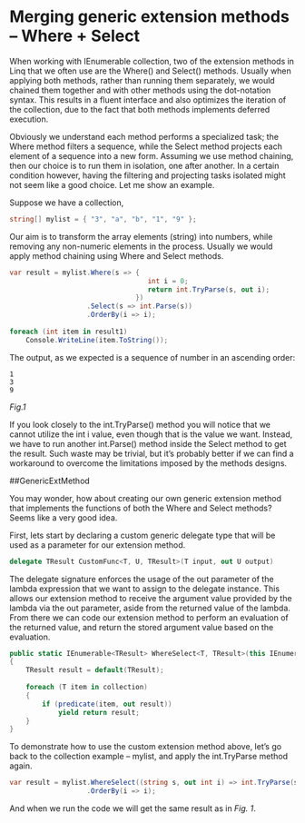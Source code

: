 # Merging generic extension methods – Where + Select

When working with IEnumerable collection, two of the extension methods in Linq that we often use are the Where() and Select() methods. Usually when applying both methods, rather than running them separately, we would chained them together and with other methods using the dot-notation syntax. This results in a fluent interface and also optimizes the iteration of the collection, due to the fact that both methods implements deferred execution.

Obviously we understand each method performs a specialized task; the Where method filters a sequence, while the Select method projects each element of a sequence into a new form. Assuming we use method chaining, then our choice is to run them in isolation, one after another. In a certain condition however, having the filtering and projecting tasks isolated might not seem like a good choice. Let me show an example.

Suppose we have a collection,
```c#
string[] mylist = { "3", "a", "b", "1", "9" };
```
Our aim is to transform the array elements (string) into numbers, while removing any non-numeric elements in the process. Usually we would apply method chaining using Where and Select methods.
```c#
var result = mylist.Where(s => {
                                  int i = 0; 
                                  return int.TryParse(s, out i);
                               })
                   .Select(s => int.Parse(s))
                   .OrderBy(i => i);
 
foreach (int item in result1)
    Console.WriteLine(item.ToString());
```
The output, as we expected is a sequence of number in an ascending order:
```
1
3
9
```
*Fig.1*

If you look closely to the int.TryParse() method you will notice that we cannot utilize the int i value, even though that is the value we want. Instead, we have to run another int.Parse() method inside the Select method to get the result. Such waste may be trivial, but it’s probably better if we can find a workaround to overcome the limitations imposed by the methods designs.

##GenericExtMethod

You may wonder, how about creating our own generic extension method that implements the functions of both the Where and Select methods? Seems like a very good idea.

First, lets start by declaring a custom generic delegate type that will be used as a parameter for our extension method.
```c#
delegate TResult CustomFunc<T, U, TResult>(T input, out U output)
```
The delegate signature enforces the usage of the out parameter of the lambda expression that we want to assign to the delegate instance. This allows our extension method to receive the argument value provided by the lambda via the out parameter, aside from the returned value of the lambda. From there we can code our extension method to perform an evaluation of the returned value, and return the stored argument value based on the evaluation.
```c#
public static IEnumerable<TResult> WhereSelect<T, TResult>(this IEnumerable<T> collection, CustomFunc<T, TResult, bool> predicate)
{
    TResult result = default(TResult);
 
    foreach (T item in collection)
    {
        if (predicate(item, out result))
            yield return result;
    }
}
```
To demonstrate how to use the custom extension method above, let’s go back to the collection example – mylist, and apply the int.TryParse method again.
```c#
var result = mylist.WhereSelect((string s, out int i) => int.TryParse(s, out i))
                   .OrderBy(i => i);
```
And when we run the code we will get the same result as in *Fig. 1*.
